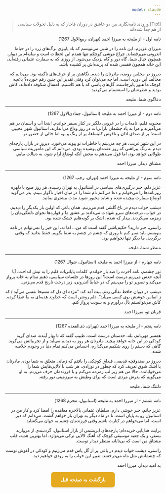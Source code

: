 ```yaml
---
model: claude
---
```


> [!Tip] ورودی
> نامه‌نگاری بین دو عاشق در دوران قاجار که به دلیل تحولات سیاسی از هم جدا شده‌اند

نامه اول - از ملیحه به میرزا احمد
(تهران، ربیع‌الاول 1267)

میرزای عزیزم،
این نامه را در شبی می‌نویسم که باد پاییزی برگ‌های زرد را در حیاط اندرونی می‌رقصاند. چراغ موشی کوچکم تنها همدم این لحظات است و سایه‌ام بر دیوار، همچون خیال شما، گاه دور و گاه نزدیک می‌شود. از روزی که به سفارت عثمانی رفته‌اید، این خانه همچون قفسی شده که پرنده‌اش پر کشیده باشد.

دیروز در مجلس روضه، مادرتان را دیدم. نگاهش پر از حرف‌های ناگفته بود. می‌دانم که مخالف این دوری است، اما چه می‌توان کرد وقتی تقدیر این چنین رقم خورده؟ باغچه کوچک ما هنوز پابرجاست. گل‌های یاسی که با هم کاشتیم، امسال شکوفه داده‌اند. کاش بودید و عطرشان را استشمام می‌کردید.

دعاگوی شما، ملیحه

-------------------

نامه دوم - از میرزا احمد به ملیحه
(استانبول، جمادی‌الاول 1267)

محبوبه قلبم،
نامه‌ات را در غروبی دلگیر در کنار بسفر خواندم. اینجا آب و آسمان در هم می‌آمیزند و مرا به یاد چشمان بارانی‌ات در روز وداع می‌اندازند. استانبول شهر عجیبی است؛ پر از صدای اذان و ناقوس کلیساها، پر از رنگ و بو، اما خالی از حضور تو.

در این شهر غریب، هر چه می‌بینم با خاطرات تو پیوند می‌خورد. دیروز در بازار، پارچه‌ای دیدم به رنگ پیراهنی که روز عقدمان پوشیده بودی. می‌دانم که این مأموریت سیاسی طولانی خواهد بود، اما قول می‌دهم به محض آنکه اوضاع آرام شود، به دنبالت بیایم.

مشتاق دیدار، میرزا احمد

-------------------

نامه سوم - از ملیحه به میرزا احمد
(تهران، رجب 1267)

عزیز دلم،
خبر درگیری‌های سیاسی در استانبول به تهران رسیده. هر روز صبح با دلهره روزنامه‌ها را می‌خوانم و دعا می‌کنم نام شما را در میان اخبار ناگوار نبینم. پدر می‌گوید اوضاع سفارت پیچیده شده و شاید مجبور شوید مدت بیشتری بمانید.

دیشب خواب دیدم در باغ گلشن قدم می‌زنیم. همان باغی که اولین بار یکدیگر را دیدیم. در خواب، درخت‌های سرو شهادت می‌دادند بر عشق ما و فواره‌ها نجوای دلتنگی‌مان را زمزمه می‌کردند. بیدار که شدم، اشک بر گونه‌هایم خشک شده بود.

راستی، خبر دارید؟ حکیم‌باشی گفته است که من... اما نه، این خبر را نمی‌توانم در نامه بنویسم. باید صبر کنم تا روزی که چشم در چشم به شما بگویم. فقط بدانید که وقتی برگردید، ما دیگر تنها نخواهیم بود.

منتظر شما، ملیحه

---

نامه چهارم - از میرزا احمد به ملیحه
(استانبول، شوال 1267)

نور چشمم،
نامه آخرت را صد بار خواندم. کلمات پایانی‌ات قلبم را به تپش انداخت. آیا آنچه حدس می‌زنم درست است؟ این روزها در جلسات سیاسی، ذهنم مدام به خانه پرواز می‌کند و تصویر تو را می‌بینم که در حیاط اندرونی، زیر درخت نارنج قدم می‌زنی.

دیشب در دیوان حافظ تفألی زدم. بیت آمد که: "مژده ای دل که مسیحا نفسی می‌آید / که ز انفاس خوشش بوی کسی می‌آید". دلم روشن است که خداوند هدیه‌ای به ما عطا کرده. کاش می‌توانستم بال درآورم و به سویت پرواز کنم.

قربان تو، میرزا احمد

-------------------

نامه پنجم - از ملیحه به میرزا احمد
(تهران، ذی‌القعده 1267)

همسر مهربانم،
بله، حدستان درست است. طبیب گفته که تا بهار آینده، صدای گریه کودکی در این خانه خواهد پیچید. مادرتان هر روز به دیدنم می‌آید و از تجربیاتش می‌گوید. گاهی که دستم را روی شکمم می‌گذارم، احساس می‌کنم تمام دنیا در وجودم خلاصه شده.

دیروز در صندوقچه قدیمی، قنداق کوچکی را یافتم که زمانی متعلق به شما بوده. مادرتان با اشک شوق تعریف کرد که چطور در نوزادی، هر شب با لالایی‌هایش شما را می‌خوابانده. حالا من هم زیر لب زمزمه می‌کنم و با فرزندمان حرف می‌زنم. به او می‌گویم که پدرش مردی است که برای وطنش به سرزمینی دور رفته.

دلتنگ شما، ملیحه

-------------------

نامه ششم - از میرزا احمد به ملیحه
(استانبول، محرم 1268)

عزیز جانم،
خبر خوشی دارم. سلطان عثمانی بالاخره معاهده را امضا کرد و کار من در استانبول رو به پایان است. تا دو ماه دیگر به تهران باز خواهم گشت. می‌دانم که دیر است، اما می‌خواهم در کنارت باشم وقتی فرزندمان چشم به جهان می‌گشاید.

برایت هدایایی خریده‌ام؛ پارچه‌های ابریشمی از بازار استانبول، گردنبندی از مروارید بسفر، و یک جعبه موسیقی کوچک که آهنگ لالایی ترکی می‌نوازد. اما بهترین هدیه، قلب مشتاق من است که بی‌تابانه منتظر دیدار توست.

راستی، دیشب خواب دیدم در باغی پر از گل یاس قدم می‌زنیم و کودکی در آغوش توست که چشمانش مثل ماه می‌درخشد. تعبیر این خواب را به زودی خواهیم دید.

به امید دیدار، میرزا احمد


<html dir="rtl" lang="fa"><head> <meta charset="UTF-8"> <style> .back-button { display: inline-block; padding: 15px 30px; background-color: rgb(229, 170, 31); color: white; text-decoration: none; border-radius: 8px; font-family: 'Vazirmatn', Tahoma, Geneva, Verdana, sans-serif; font-weight: bold; font-size: 16px; border: none; cursor: pointer; transition: background-color 0.3s ease; box-shadow: 0 2px 5px rgba(0,0,0,0.1); } .back-button:hover { background-color: rgb(205, 150, 25); box-shadow: 0 3px 8px rgba(0,0,0,0.2); } .button-container { display: flex; justify-content: center; align-items: center;} </style></head><body> <div class="button-container"> <button class="back-button" onclick="window.history.back()" aria-label="بازگشت به صفحه قبل"> بازگشت به صفحه قبل </button> </div></body></html>
